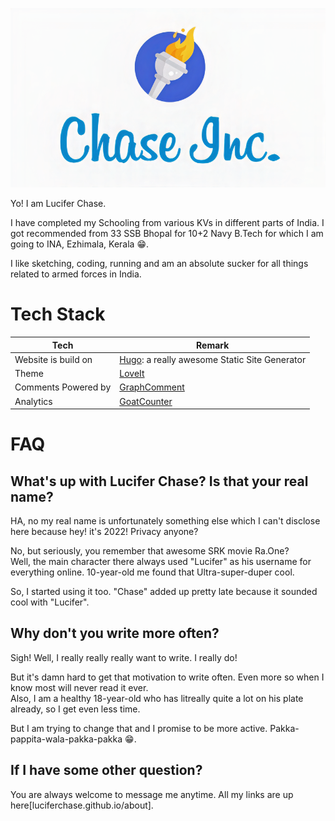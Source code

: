 <p align=center>
    <img src="/static/images/chase-inc.png" alt="/images/chase-inc.png" title="Chase Inc.">
</p>

Yo! I am Lucifer Chase.

I have completed my Schooling from various KVs in different parts of India. I got recommended from 33 SSB Bhopal for 10+2 Navy B.Tech for which I am going to INA, Ezhimala, Kerala :grin:.

I like sketching, coding, running and am an absolute sucker for all things related to armed forces in India.

# Tech Stack
|Tech                   | Remark                                                    |
|-----------------------|-----------------------------------------------------------|
|Website is build on    | [Hugo](gohugo.io): a really awesome Static Site Generator  |
|Theme                  | [LoveIt](https://hugoloveit.com/)                         |
|Comments Powered by    | [GraphComment](graphcomment.com)                          |
|Analytics              | [GoatCounter](goatcounter.com)                            |

# FAQ

## What's up with Lucifer Chase? Is that your real name?
HA, no my real name is unfortunately something else which I can't disclose here because hey! it's 2022! Privacy anyone?

No, but seriously, you remember that awesome SRK movie Ra.One?\
Well, the main character there always used "Lucifer" as his username for everything online. 10-year-old me found that Ultra-super-duper cool.

So, I started using it too. "Chase" added up pretty late because it sounded cool with "Lucifer".

## Why don't you write more often?
Sigh! Well, I really really really want to write. I really do!

But it's damn hard to get that motivation to write often. Even more so when I know most will never read it ever.\
Also, I am a healthy 18-year-old who has litreally quite a lot on his plate already, so I get even less time.

But I am trying to change that and I promise to be more active. Pakka-pappita-wala-pakka-pakka :grin:.

## If I have some other question?
You are always welcome to message me anytime. All my links are up here[luciferchase.github.io/about].
